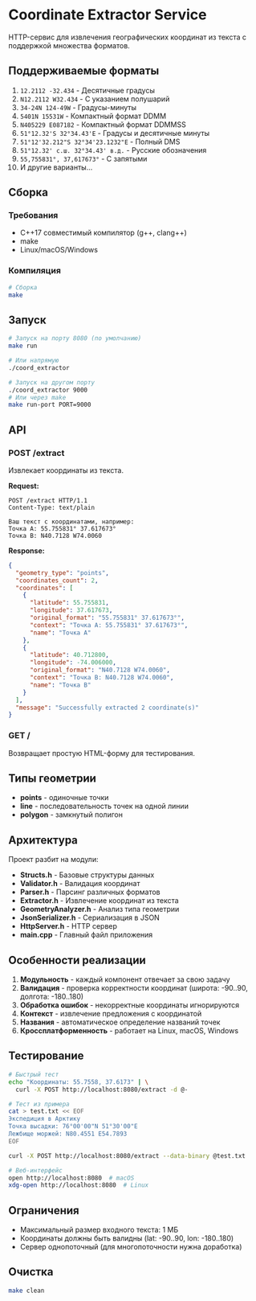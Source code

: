 # Coordinate Extractor Service

HTTP-сервис для извлечения географических координат из текста с поддержкой множества форматов.

## Поддерживаемые форматы

1. `12.2112 -32.434` - Десятичные градусы
2. `N12.2112 W32.434` - С указанием полушарий
3. `34-24N 124-49W` - Градусы-минуты
4. `5401N 15531W` - Компактный формат DDMM
5. `N405229 E087182` - Компактный формат DDMMSS
6. `51°12.32'S 32°34.43'E` - Градусы и десятичные минуты
7. `51°12'32.212"S 32°34'23.1232"E` - Полный DMS
8. `51°12.32' с.ш. 32°34.43' в.д.` - Русские обозначения
9. `55,755831°, 37,617673°` - С запятыми
10. И другие варианты...

## Сборка

### Требования

- C++17 совместимый компилятор (g++, clang++)
- make
- Linux/macOS/Windows

### Компиляция

```bash
# Сборка
make
```
## Запуск

```bash
# Запуск на порту 8080 (по умолчанию)
make run

# Или напрямую
./coord_extractor

# Запуск на другом порту
./coord_extractor 9000
# Или через make
make run-port PORT=9000
```

## API

### POST /extract

Извлекает координаты из текста.

**Request:**
```
POST /extract HTTP/1.1
Content-Type: text/plain

Ваш текст с координатами, например:
Точка A: 55.755831° 37.617673°
Точка B: N40.7128 W74.0060
```

**Response:**
```json
{
  "geometry_type": "points",
  "coordinates_count": 2,
  "coordinates": [
    {
      "latitude": 55.755831,
      "longitude": 37.617673,
      "original_format": "55.755831° 37.617673°",
      "context": "Точка A: 55.755831° 37.617673°",
      "name": "Точка A"
    },
    {
      "latitude": 40.712800,
      "longitude": -74.006000,
      "original_format": "N40.7128 W74.0060",
      "context": "Точка B: N40.7128 W74.0060",
      "name": "Точка B"
    }
  ],
  "message": "Successfully extracted 2 coordinate(s)"
}
```

### GET /

Возвращает простую HTML-форму для тестирования.

## Типы геометрии

- **points** - одиночные точки
- **line** - последовательность точек на одной линии
- **polygon** - замкнутый полигон

## Архитектура

Проект разбит на модули:

- **Structs.h** - Базовые структуры данных
- **Validator.h** - Валидация координат
- **Parser.h** - Парсинг различных форматов
- **Extractor.h** - Извлечение координат из текста
- **GeometryAnalyzer.h** - Анализ типа геометрии
- **JsonSerializer.h** - Сериализация в JSON
- **HttpServer.h** - HTTP сервер
- **main.cpp** - Главный файл приложения

## Особенности реализации

1. **Модульность** - каждый компонент отвечает за свою задачу
2. **Валидация** - проверка корректности координат (широта: -90..90, долгота: -180..180)
3. **Обработка ошибок** - некорректные координаты игнорируются
4. **Контекст** - извлечение предложения с координатой
5. **Названия** - автоматическое определение названий точек
6. **Кроссплатформенность** - работает на Linux, macOS, Windows

## Тестирование

```bash
# Быстрый тест
echo "Координаты: 55.7558, 37.6173" | \
  curl -X POST http://localhost:8080/extract -d @-

# Тест из примера
cat > test.txt << EOF
Экспедиция в Арктику
Точка высадки: 76°00'00"N 51°30'00"E
Лежбище моржей: N80.4551 E54.7893
EOF

curl -X POST http://localhost:8080/extract --data-binary @test.txt

# Веб-интерфейс
open http://localhost:8080  # macOS
xdg-open http://localhost:8080  # Linux
```

## Ограничения

- Максимальный размер входного текста: 1 МБ
- Координаты должны быть валидны (lat: -90..90, lon: -180..180)
- Сервер однопоточный (для многопоточности нужна доработка)

## Очистка

```bash
make clean
```